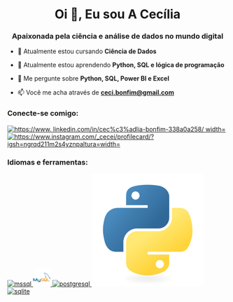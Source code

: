 <h1 align="center">Oi 👋, Eu sou A Cecília</h1>
<h3 align="center">Apaixonada pela ciência e análise de dados no mundo digital</h3>

- 🔭 Atualmente estou cursando **Ciência de Dados**

- 🌱 Atualmente estou aprendendo **Python, SQL e lógica de programação**

- 💬 Me pergunte sobre **Python, SQL, Power BI e Excel**

- 📫 Você me acha através de **ceci.bonfim@gmail.com**

<h3 align="left">Conecte-se comigo:</h3>
<p align="left">
<a href="https://www.linkedin. com/in/cec%c3%adlia-bonfim-338a0a258/" target="blank"><img align="center" src="https://raw.githubusercontent.com/rahuldkjain/github-profile-readme-generator/master/src/images/icons/Social/linked-in-alt.svg" alt="https://www. linkedin.com/in/cec%c3%adlia-bonfim-338a0a258/ width="40" height="40" /></a>
<a href="https://instagram.com/https:// www.instagram.com/_cecei/profilecard/?igsh=ngrqd211m2s4yznp" target="blank"><img align="center" src="https://raw.githubusercontent.com/rahuldkjain/github-profile-readme-generator /master/src/images/icons/Social/instagram.svg" alt="https://www.instagram.com/_cecei/profilecard/?igsh=ngrqd211m2s4yznpaltura=width="40" height="40"/></a>
</p>

<h3 align="left"> Idiomas e ferramentas:</h3>
<p align="left"> <a href="https://www.microsoft.com/en-us/sql-server" target="_blank" rel="noreferrer"> <img src="https://www.svgrepo.com/show/303229/microsoft-sql-server-logo.svg" alt="mssql" width="40" height="40"/> </a> <a href="https://www.mysql.com/" target="_blank" rel="noreferrer"> <img src="https://raw.githubusercontent.com/devicons/devicon/master/icons/mysql/mysql-original-wordmark.svg" alt="mysql" width="40" height="40"/> </ a> <a href="https://www.postgresql.org" target="_blank" rel="noreferrer"> <img src="https://raw.githubusercontent.com/devicons/devicon/master/icons /postgresql/postgresql-original-wordmark.svg" alt="postgresql" largura="40" altura="40"/> </a> <a href="https://www.python.org" target=" _blank" rel="noreferrer"> <img src="https://raw.githubusercontent.com/devicons/devicon/master/icons/python/python-original.svg" alt="python" largura="40" altura="40"/> </a> <a href="https://www.sqlite.org/" target="_blank" rel="noreferrer"> <img src="https://www.vectorlogo.zone/logos/sqlite/sqlite-icon.svg" alt="sqlite" largura="40" altura="40"/> </a> </p>



<!---
- 👋 Hi, I’m @Cecei3
- 👀 I’m interested in ...
- 🌱 I’m currently learning ...
- 💞️ I’m looking to collaborate on ...
- 📫 How to reach me ...
- 😄 Pronouns: ...
- ⚡ Fun fact: ...

<!---
Cecei3/Cecei3 is a ✨ special ✨ repository because its `README.md` (this file) appears on your GitHub profile.
You can click the Preview link to take a look at your changes.
--->
